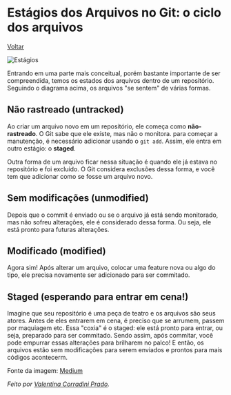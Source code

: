 # Estágios dos Arquivos no Git: o ciclo dos arquivos

[Voltar](./README.md)

![Estágios](https://miro.medium.com/v2/resize:fit:720/format:webp/1*tl3B9CRamhIw54usIfXubw.png)

Entrando em uma parte mais conceitual, porém bastante importante de ser compreendida, temos os estados dos arquivos dentro de um repositório. Seguindo o diagrama acima, os arquivos "se sentem" de várias formas.

## Não rastreado (untracked)

Ao criar um arquivo novo em um repositório, ele começa como **não-rastreado**. O Git sabe que ele existe, mas não o monitora. para começar a manutenção, é necessário adicionar usando o `git add`. Assim, ele entra em outro estágio: o **staged**. 

Outra forma de um arquivo ficar nessa situação é quando ele já estava no repositório e foi excluído. O Git considera exclusões dessa forma, e você tem que adicionar como se fosse um arquivo novo. 

## Sem modificações (unmodified)

Depois que o commit é enviado ou se o arquivo já está sendo monitorado, mas não sofreu alterações, ele é considerado dessa forma. Ou seja, ele está pronto para futuras alterações.

## Modificado (modified)

Agora sim! Após alterar um arquivo, colocar uma feature nova ou algo do tipo, ele precisa novamente ser adicionado para ser commitado.

## Staged (esperando para entrar em cena!)

Imagine que seu repositório é uma peça de teatro e os arquivos são seus atores. Antes de eles entrarem em cena, é preciso que se arrumem, passem por maquiagem etc. Essa "coxia" é o staged: ele está pronto para entrar, ou seja, preparado para ser commitado. Sendo assim, após commitar, você pode empurrar essas alterações para brilharem no palco! E então, os arquivos estão sem modificações para serem enviados e prontos para mais códigos acontecerm. 

Fonte da imagem: [Medium](https://medium.com/opendev-blog/the-three-stages-of-git-16565bfa67e5)

*Feito por [Valentina Corradini Prado](https://github.com/valencprado).*
